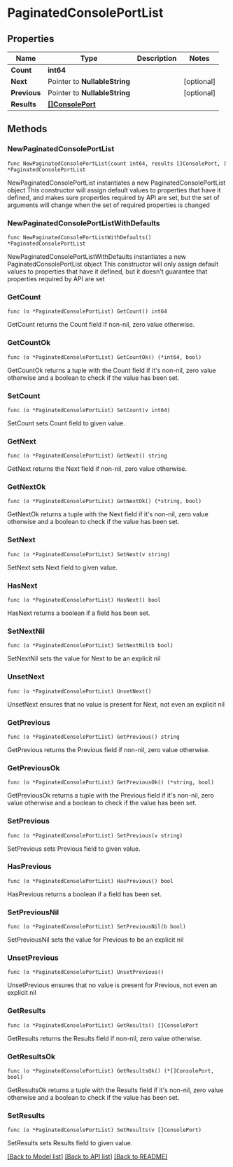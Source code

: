 # PaginatedConsolePortList

## Properties

Name | Type | Description | Notes
------------ | ------------- | ------------- | -------------
**Count** | **int64** |  | 
**Next** | Pointer to **NullableString** |  | [optional] 
**Previous** | Pointer to **NullableString** |  | [optional] 
**Results** | [**[]ConsolePort**](ConsolePort.md) |  | 

## Methods

### NewPaginatedConsolePortList

`func NewPaginatedConsolePortList(count int64, results []ConsolePort, ) *PaginatedConsolePortList`

NewPaginatedConsolePortList instantiates a new PaginatedConsolePortList object
This constructor will assign default values to properties that have it defined,
and makes sure properties required by API are set, but the set of arguments
will change when the set of required properties is changed

### NewPaginatedConsolePortListWithDefaults

`func NewPaginatedConsolePortListWithDefaults() *PaginatedConsolePortList`

NewPaginatedConsolePortListWithDefaults instantiates a new PaginatedConsolePortList object
This constructor will only assign default values to properties that have it defined,
but it doesn't guarantee that properties required by API are set

### GetCount

`func (o *PaginatedConsolePortList) GetCount() int64`

GetCount returns the Count field if non-nil, zero value otherwise.

### GetCountOk

`func (o *PaginatedConsolePortList) GetCountOk() (*int64, bool)`

GetCountOk returns a tuple with the Count field if it's non-nil, zero value otherwise
and a boolean to check if the value has been set.

### SetCount

`func (o *PaginatedConsolePortList) SetCount(v int64)`

SetCount sets Count field to given value.


### GetNext

`func (o *PaginatedConsolePortList) GetNext() string`

GetNext returns the Next field if non-nil, zero value otherwise.

### GetNextOk

`func (o *PaginatedConsolePortList) GetNextOk() (*string, bool)`

GetNextOk returns a tuple with the Next field if it's non-nil, zero value otherwise
and a boolean to check if the value has been set.

### SetNext

`func (o *PaginatedConsolePortList) SetNext(v string)`

SetNext sets Next field to given value.

### HasNext

`func (o *PaginatedConsolePortList) HasNext() bool`

HasNext returns a boolean if a field has been set.

### SetNextNil

`func (o *PaginatedConsolePortList) SetNextNil(b bool)`

 SetNextNil sets the value for Next to be an explicit nil

### UnsetNext
`func (o *PaginatedConsolePortList) UnsetNext()`

UnsetNext ensures that no value is present for Next, not even an explicit nil
### GetPrevious

`func (o *PaginatedConsolePortList) GetPrevious() string`

GetPrevious returns the Previous field if non-nil, zero value otherwise.

### GetPreviousOk

`func (o *PaginatedConsolePortList) GetPreviousOk() (*string, bool)`

GetPreviousOk returns a tuple with the Previous field if it's non-nil, zero value otherwise
and a boolean to check if the value has been set.

### SetPrevious

`func (o *PaginatedConsolePortList) SetPrevious(v string)`

SetPrevious sets Previous field to given value.

### HasPrevious

`func (o *PaginatedConsolePortList) HasPrevious() bool`

HasPrevious returns a boolean if a field has been set.

### SetPreviousNil

`func (o *PaginatedConsolePortList) SetPreviousNil(b bool)`

 SetPreviousNil sets the value for Previous to be an explicit nil

### UnsetPrevious
`func (o *PaginatedConsolePortList) UnsetPrevious()`

UnsetPrevious ensures that no value is present for Previous, not even an explicit nil
### GetResults

`func (o *PaginatedConsolePortList) GetResults() []ConsolePort`

GetResults returns the Results field if non-nil, zero value otherwise.

### GetResultsOk

`func (o *PaginatedConsolePortList) GetResultsOk() (*[]ConsolePort, bool)`

GetResultsOk returns a tuple with the Results field if it's non-nil, zero value otherwise
and a boolean to check if the value has been set.

### SetResults

`func (o *PaginatedConsolePortList) SetResults(v []ConsolePort)`

SetResults sets Results field to given value.



[[Back to Model list]](../README.md#documentation-for-models) [[Back to API list]](../README.md#documentation-for-api-endpoints) [[Back to README]](../README.md)


